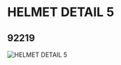 # HELMET DETAIL 5
## 92219
![HELMET DETAIL 5](https://lc-www-live-s.legocdn.com/media/bricks/5/2/4591618.jpg)